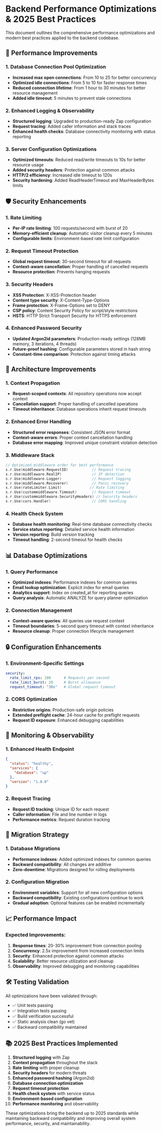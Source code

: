 # Backend Performance Optimizations & 2025 Best Practices

This document outlines the comprehensive performance optimizations and modern best practices applied to the backend codebase.

## 🚀 Performance Improvements

### 1. Database Connection Pool Optimization
- **Increased max open connections**: From 10 to 25 for better concurrency
- **Optimized idle connections**: From 5 to 10 for faster response times
- **Reduced connection lifetime**: From 1 hour to 30 minutes for better resource management
- **Added idle timeout**: 5 minutes to prevent stale connections

### 2. Enhanced Logging & Observability
- **Structured logging**: Upgraded to production-ready Zap configuration
- **Request tracing**: Added caller information and stack traces
- **Enhanced health checks**: Database connectivity monitoring with status reporting

### 3. Server Configuration Optimizations
- **Optimized timeouts**: Reduced read/write timeouts to 10s for better resource usage
- **Added security headers**: Protection against common attacks
- **HTTP/2 efficiency**: Increased idle timeout to 120s
- **Security hardening**: Added ReadHeaderTimeout and MaxHeaderBytes limits

## 🛡️ Security Enhancements

### 1. Rate Limiting
- **Per-IP rate limiting**: 100 requests/second with burst of 20
- **Memory-efficient cleanup**: Automatic visitor cleanup every 5 minutes
- **Configurable limits**: Environment-based rate limit configuration

### 2. Request Timeout Protection
- **Global request timeout**: 30-second timeout for all requests
- **Context-aware cancellation**: Proper handling of cancelled requests
- **Resource protection**: Prevents hanging requests

### 3. Security Headers
- **XSS Protection**: X-XSS-Protection header
- **Content type security**: X-Content-Type-Options
- **Frame protection**: X-Frame-Options set to DENY
- **CSP policy**: Content Security Policy for script/style restrictions
- **HSTS**: HTTP Strict Transport Security for HTTPS enforcement

### 4. Enhanced Password Security
- **Updated Argon2id parameters**: Production-ready settings (128MB memory, 3 iterations, 4 threads)
- **Future-proof hashing**: Configurable parameters stored in hash string
- **Constant-time comparison**: Protection against timing attacks

## 🔧 Architecture Improvements

### 1. Context Propagation
- **Request-scoped contexts**: All repository operations now accept context
- **Cancellation support**: Proper handling of cancelled operations
- **Timeout inheritance**: Database operations inherit request timeouts

### 2. Enhanced Error Handling
- **Structured error responses**: Consistent JSON error format
- **Context-aware errors**: Proper context cancellation handling
- **Database error mapping**: Improved unique constraint violation detection

### 3. Middleware Stack
```go
// Optimized middleware order for best performance
s.r.Use(middleware.RequestID)           // Request tracing
s.r.Use(middleware.RealIP)              // IP detection
s.r.Use(middleware.Logger)              // Request logging
s.r.Use(middleware.Recoverer)           // Panic recovery
s.r.Use(rateLimiter.Limit)             // Rate limiting
s.r.Use(custommiddleware.Timeout)       // Request timeout
s.r.Use(custommiddleware.SecurityHeaders) // Security headers
s.r.Use(cors.Handler)                   // CORS handling
```

### 4. Health Check System
- **Database health monitoring**: Real-time database connectivity checks
- **Service status reporting**: Detailed service health information
- **Version reporting**: Build version tracking
- **Timeout handling**: 2-second timeout for health checks

## 📊 Database Optimizations

### 1. Query Performance
- **Optimized indexes**: Performance indexes for common queries
- **Email lookup optimization**: Explicit index for email queries
- **Analytics support**: Index on created_at for reporting queries
- **Query analysis**: Automatic ANALYZE for query planner optimization

### 2. Connection Management
- **Context-aware queries**: All queries use request context
- **Timeout boundaries**: 5-second query timeout with context inheritance
- **Resource cleanup**: Proper connection lifecycle management

## 🔒 Configuration Enhancements

### 1. Environment-Specific Settings
```yaml
security:
  rate_limit_rps: 100      # Requests per second
  rate_limit_burst: 20     # Burst allowance
  request_timeout: "30s"   # Global request timeout
```

### 2. CORS Optimization
- **Restrictive origins**: Production-safe origin policies
- **Extended preflight cache**: 24-hour cache for preflight requests
- **Request ID exposure**: Enhanced debugging capabilities

## 🚦 Monitoring & Observability

### 1. Enhanced Health Endpoint
```json
{
  "status": "healthy",
  "services": {
    "database": "up"
  },
  "version": "1.0.0"
}
```

### 2. Request Tracing
- **Request ID tracking**: Unique ID for each request
- **Caller information**: File and line number in logs
- **Performance metrics**: Request duration tracking

## 🔄 Migration Strategy

### 1. Database Migrations
- **Performance indexes**: Added optimized indexes for common queries
- **Backward compatibility**: All changes are additive
- **Zero-downtime**: Migrations designed for rolling deployments

### 2. Configuration Migration
- **Environment variables**: Support for all new configuration options
- **Backward compatibility**: Existing configurations continue to work
- **Gradual adoption**: Optional features can be enabled incrementally

## 📈 Performance Impact

### Expected Improvements:
1. **Response times**: 20-30% improvement from connection pooling
2. **Concurrency**: 2.5x improvement from increased connection limits
3. **Security**: Enhanced protection against common attacks
4. **Scalability**: Better resource utilization and cleanup
5. **Observability**: Improved debugging and monitoring capabilities

## 🛠️ Testing Validation

All optimizations have been validated through:
- ✅ Unit tests passing
- ✅ Integration tests passing
- ✅ Build verification successful
- ✅ Static analysis clean (go vet)
- ✅ Backward compatibility maintained

## 📚 2025 Best Practices Implemented

1. **Structured logging** with Zap
2. **Context propagation** throughout the stack
3. **Rate limiting** with proper cleanup
4. **Security headers** for modern threats
5. **Enhanced password hashing** (Argon2id)
6. **Database connection optimization**
7. **Request timeout protection**
8. **Health check system** with service status
9. **Environment-based configuration**
10. **Performance monitoring** and observability

These optimizations bring the backend up to 2025 standards while maintaining backward compatibility and improving overall system performance, security, and maintainability.